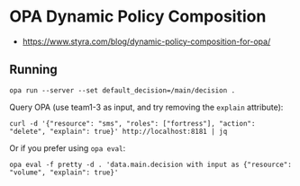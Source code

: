 # OPA Dynamic Policy Composition

- https://www.styra.com/blog/dynamic-policy-composition-for-opa/

## Running

`opa run --server --set default_decision=/main/decision .`

Query OPA (use team1-3 as input, and try removing the `explain` attribute):

`curl -d '{"resource": "sms", "roles": ["fortress"], "action": "delete", "explain": true}' http://localhost:8181 | jq `

Or if you prefer using `opa eval`:

```shell
opa eval -f pretty -d . 'data.main.decision with input as {"resource": "volume", "explain": true}'
```
